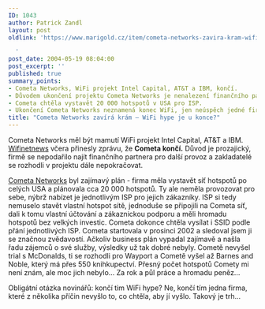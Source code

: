 ```yaml
---
ID: 1043
author: Patrick Zandl
layout: post
oldlink: 'https://www.marigold.cz/item/cometa-networks-zavira-kram-wifi-hype-je-u-konce

  '
post_date: 2004-05-19 08:04:00
post_excerpt: ''
published: true
summary_points:
- Cometa Networks, WiFi projekt Intel Capital, AT&T a IBM, končí.
- Důvodem ukončení projektu Cometa Networks je nenalezení finančního partnera.
- Cometa chtěla vystavět 20 000 hotspotů v USA pro ISP.
- Ukončení Cometa Networks neznamená konec WiFi, jen neúspěch jedné firmy.
title: "Cometa Networks zavírá krám – WiFi hype je u konce?"
---
```


<p>
Cometa Networks měl být mamutí WiFi projekt Intel Capital, AT&amp;T a IBM. <A href="http://wifinetnews.com/archives/003349.html" target=_blank>Wifinetnews</A> včera přinesly zprávu, že <STRONG>Cometa končí.</STRONG> Důvod je prozajický, firmě se nepodařilo najít finančního partnera pro další provoz a zakladatelé se rozhodli v projektu dále nepokračovat. </p>

<p>
<A href="http://www.cometanetworks.com/" target=_blank>Cometa Networks</A> byl zajímavý plán - firma měla vystavět síť hotspotů po celých USA a plánovala cca 20 000 hotspotů. Ty ale neměla provozovat pro sebe, nýbrž nabízet je jednotlivým ISP pro jejich zákazníky. ISP si tedy nemuselo stavět vlastní hotspot sítě, jednoduše se připojili na Cometa síť, dali k tomu vlastní účtování a zákaznickou podporu a měli hromadu hotspotů bez velkých investic. Cometa dokonce chtěla vysílat i SSID podle přání jednotlivých ISP. Cometa startovala v prosinci 2002 a sledoval jsem ji se značnou zvědavostí. Ačkoliv business plán vypadal zajímavě a našla řadu zájemců o své služby, výsledky už tak dobré nebyly. Cometě nevyšel trial s McDonalds, ti se rozhodli pro Wayport a Cometě vyšel až Barnes and Noble, který má přes 550 knihkupectví. Přesný počet hotspotů Comety mi není znám, ale moc jich nebylo... Za rok a půl práce a hromadu peněz...</p>

<p>
Obligátní otázka novinářů: končí tim WiFi hype? Ne, končí tím jedna firma, které z několika příčin nevyšlo to, co chtěla, aby jí vyšlo. Takový je trh...</p>